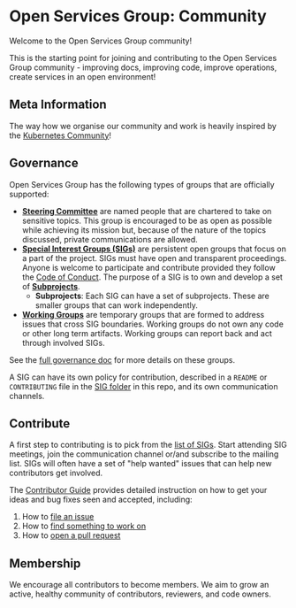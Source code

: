 # Open Services Group: Community

Welcome to the Open Services Group community!

This is the starting point for joining and contributing to the Open Services Group community - improving docs, improving code, improve operations, create services in an open environment!

## Meta Information

The way how we organise our community and work is heavily inspired by the [Kubernetes Community]!

## Governance

Open Services Group has the following types of groups that are officially supported:

* **[Steering Committee]** are named people that are chartered to take on sensitive topics.
  This group is encouraged to be as open as possible while achieving its mission but, because of the nature of the topics discussed, private communications are allowed.
* **[Special Interest Groups (SIGs)](/sig-list.md)** are persistent open groups that focus on a part of the project.
  SIGs must have open and transparent proceedings.
  Anyone is welcome to participate and contribute provided they follow the [Code of Conduct](CODE_OF_CONDUCT.md).
  The purpose of a SIG is to own and develop a set of **[Subprojects](/sub-projects.md)**.
  * **Subprojects**: Each SIG can have a set of subprojects.
    These are smaller groups that can work independently.
* **[Working Groups]** are temporary groups that are formed to address issues that cross SIG boundaries.
  Working groups do not own any code or other long term artifacts.
  Working groups can report back and act through involved SIGs.

See the [full governance doc](/governance.md) for more details on these groups.

A SIG can have its own policy for contribution, described in a `README` or `CONTRIBUTING` file in the [SIG folder](/sig/) in this repo, and its own communication channels.

## Contribute

A first step to contributing is to pick from the [list of SIGs](/sig-list.md).
Start attending SIG meetings, join the communication channel or/and subscribe to the mailing list.
SIGs will often have a set of "help wanted" issues that can help new contributors get involved.

The [Contributor Guide](/CONTRIBUTING.md) provides detailed instruction on how to get your ideas and bug fixes seen and accepted, including:

1. How to [file an issue]
2. How to [find something to work on]
3. How to [open a pull request]

## Membership

We encourage all contributors to become members. We aim to grow an active, healthy community of contributors, reviewers, and code owners.


<!-- links -->

[Kubernetes Community]: https://github.com/kubernetes/community
[Steering Committee]: /committee-steering
[Working Groups]: /sig-list.md#working-groups
[file an issue]: /CONTRIBUTING.md#reporting-bugs
[find something to work on]: https://opensource.guide/how-to-contribute/#finding-a-project-to-contribute-to
[open a pull request]: /CONTRIBUTING.md#requirements-for-pull-requests-pr
